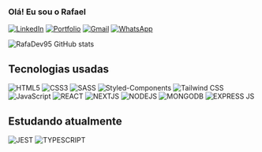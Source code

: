 ### Olá! Eu sou o Rafael

[![LinkedIn](https://img.shields.io/badge/LinkedIn-0077B5?style=for-the-badge&logo=linkedin&logoColor=white)](https://www.linkedin.com/in/rafadev95/)
[![Portfolio](https://img.shields.io/badge/Portfolio-0A0A0A?style=for-the-badge&logo=dev.to&logoColor=white)](https://rafadev95-portfolio.vercel.app/)
[![Gmail](https://img.shields.io/badge/Gmail-D14836?style=for-the-badge&logo=gmail&logoColor=white)](https://mailto:rafael-dev@hotmail.com)
[![WhatsApp](https://img.shields.io/badge/WhatsApp-25D366?style=for-the-badge&logo=whatsapp&logoColor=white)](https://api.whatsapp.com/send?phone=5582991490104)

![RafaDev95 GitHub stats](https://github-readme-stats.vercel.app/api?username=RafaDev95&show_icons=true&theme=tokyonight)

## Tecnologias usadas


<div style='display:inline_block'> 

<img  alt="HTML5" src="https://img.shields.io/badge/HTML5-E34F26?style=for-the-badge&logo=html5&logoColor=white">

<img  alt="CSS3" src="https://img.shields.io/badge/CSS3-1572B6?style=for-the-badge&logo=css3&logoColor=white">

<img  alt="SASS" src="https://img.shields.io/badge/Sass-CC6699?style=for-the-badge&logo=sass&logoColor=white">

<img  alt="Styled-Components" src="https://img.shields.io/badge/styled--components-yellow?style=for-the-badge&logo=styled-components&logoColor=white">

<img  alt="Tailwind CSS" src="https://img.shields.io/badge/Tailwind_CSS-38B2AC?style=for-the-badge&logo=tailwind-css&logoColor=white">

<img  alt="JavaScript" src="https://img.shields.io/badge/JavaScript-323330?style=for-the-badge&logo=javascript&logoColor=F7DF1E">

<img  alt="REACT" src="https://img.shields.io/badge/React-20232A?style=for-the-badge&logo=react&logoColor=61DAFB">

<img  alt="NEXTJS" src="https://img.shields.io/badge/Next-20232A?style=for-the-badge&logo=vercel&logoColor=FFFFF">
  
<img  alt="NODEJS" src="https://img.shields.io/badge/Node.js-43853D?style=for-the-badge&logo=node.js&logoColor=white">

<img  alt="MONGODB" src="https://img.shields.io/badge/MongoDB-4EA94B?style=for-the-badge&logo=mongodb&logoColor=white">
  
<img  alt="EXPRESS JS" src="https://img.shields.io/badge/Express.js-404D59?style=for-the-badge">

</div>



## Estudando atualmente

<div style='display:inline_block'> 


<img alt="JEST" src="https://img.shields.io/badge/JEST-633e3e?style=for-the-badge&logo=jest&logoColor=white">
 
 <img alt="TYPESCRIPT" src="https://img.shields.io/badge/TypeScript-007ACC?style=for-the-badge&logo=typescript&logoColor=white">
  
</div>
